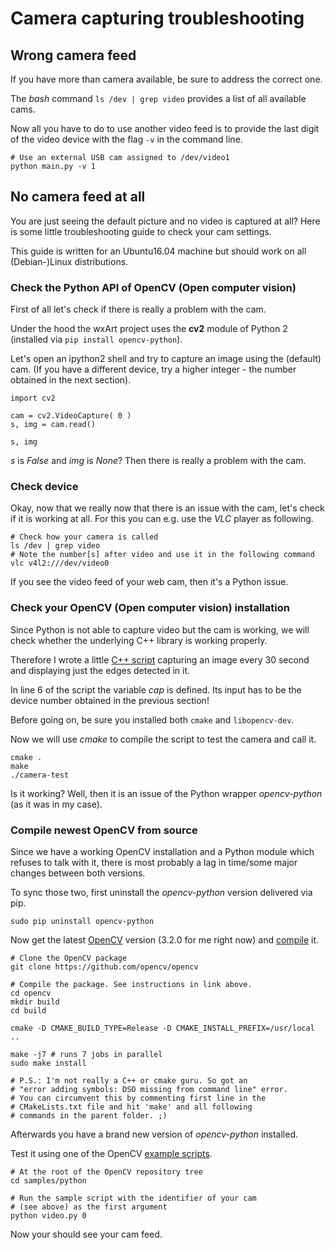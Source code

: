 # Camera capturing troubleshooting

## Wrong camera feed

If you have more than camera available, be sure to address the correct one.

The *bash* command `ls /dev | grep video` provides a list of all available cams.

Now all you have to do to use another video feed is to provide the last digit of the video device with the flag `-v` in the command line.

```{bash}
# Use an external USB cam assigned to /dev/video1
python main.py -v 1
```

## No camera feed at all

You are just seeing the default picture and no video is captured at all? Here is some little troubleshooting guide to check your cam settings. 

This guide is written for an Ubuntu16.04 machine but should work on all (Debian-)Linux distributions.

### Check the Python API of OpenCV (Open computer vision)

First of all let's check if there is really a problem with the cam.

Under the hood the wxArt project uses the **cv2** module of Python 2 (installed via `pip install opencv-python`).

Let's open an ipython2 shell and try to capture an image using the (default) cam. (If you have a different device, try a higher integer - the number obtained in the next section).

```{python}
import cv2

cam = cv2.VideoCapture( 0 )
s, img = cam.read()

s, img
```

*s* is *False* and *img* is *None*? Then there is really a problem with the cam.

### Check device

Okay, now that we really now that there is an issue with the cam, let's check if it is working at all. For this you can e.g. use the *VLC* player as following.

```{bash}
# Check how your camera is called
ls /dev | grep video
# Note the number[s] after video and use it in the following command
vlc v4l2:///dev/video0
```

If you see the video feed of your web cam, then it's a Python issue.

### Check your OpenCV (Open computer vision) installation

Since Python is not able to capture video but the cam is working, we will check whether the underlying C++ library is working properly.

Therefore I wrote a little [C++ script](/resources/capturing/camera-test.cpp) capturing an image every 30 second and displaying just the edges detected in it.

In line 6 of the script the variable *cap* is defined. Its input has to be the device number obtained in the previous section!

Before going on, be sure you installed both `cmake` and `libopencv-dev`.

Now we will use *cmake* to compile the script to test the camera and call it.

```{bash}
cmake .
make
./camera-test
```

Is it working? Well, then it is an issue of the Python wrapper *opencv-python* (as it was in my case).

### Compile newest OpenCV from source

Since we have a working OpenCV installation and a Python module which refuses to talk with it, there is most probably a lag in time/some major changes between both versions.

To sync those two, first uninstall the *opencv-python* version delivered via pip.

```{bash}
sudo pip uninstall opencv-python
```

Now get the latest [OpenCV](https://github.com/opencv/opencv) version (3.2.0 for me right now) and [compile](http://docs.opencv.org/master/d7/d9f/tutorial_linux_install.html) it.

```{bash}
# Clone the OpenCV package
git clone https://github.com/opencv/opencv

# Compile the package. See instructions in link above.
cd opencv
mkdir build
cd build

cmake -D CMAKE_BUILD_TYPE=Release -D CMAKE_INSTALL_PREFIX=/usr/local ..

make -j7 # runs 7 jobs in parallel
sudo make install

# P.S.: I'm not really a C++ or cmake guru. So got an 
# "error adding symbols: DSO missing from command line" error. 
# You can circumvent this by commenting first line in the 
# CMakeLists.txt file and hit 'make' and all following
# commands in the parent folder. ;)
```

Afterwards you have a brand new version of *opencv-python* installed.

Test it using one of the OpenCV [example scripts](https://github.com/opencv/opencv/blob/master/samples/python/video.py).

```{bash}
# At the root of the OpenCV repository tree
cd samples/python

# Run the sample script with the identifier of your cam
# (see above) as the first argument
python video.py 0
```

Now your should see your cam feed.

